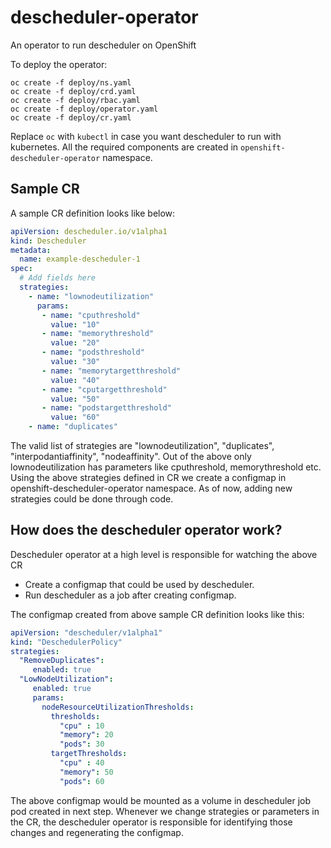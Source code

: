 # descheduler-operator
An operator to run descheduler on OpenShift

To deploy the operator:

```
oc create -f deploy/ns.yaml
oc create -f deploy/crd.yaml
oc create -f deploy/rbac.yaml
oc create -f deploy/operator.yaml
oc create -f deploy/cr.yaml
```

Replace `oc` with `kubectl` in case you want descheduler to run with kubernetes. All the required components are created in `openshift-descheduler-operator` namespace. 

## Sample CR

A sample CR definition looks like below:

```yaml
apiVersion: descheduler.io/v1alpha1
kind: Descheduler
metadata:
  name: example-descheduler-1
spec:
  # Add fields here
  strategies: 
    - name: "lownodeutilization"
      params:
       - name: "cputhreshold"
         value: "10"
       - name: "memorythreshold"
         value: "20"
       - name: "podsthreshold"
         value: "30"
       - name: "memorytargetthreshold"
         value: "40"
       - name: "cputargetthreshold"
         value: "50"
       - name: "podstargetthreshold"
         value: "60"
    - name: "duplicates"
```
The valid list of strategies are "lownodeutilization", "duplicates", "interpodantiaffinity", "nodeaffinity". Out of the above only lownodeutilization has parameters like cputhreshold, memorythreshold etc. Using the above strategies defined in CR we create a configmap in openshift-descheduler-operator namespace. As of now, adding new strategies could be done through code.

## How does the descheduler operator work?

Descheduler operator at a high level is responsible for watching the above CR 
- Create a configmap that could be used by descheduler.
- Run descheduler as a job after creating configmap.

The configmap created from above sample CR definition looks like this:

```yaml
apiVersion: "descheduler/v1alpha1"
kind: "DeschedulerPolicy"
strategies:
  "RemoveDuplicates":
     enabled: true
  "LowNodeUtilization":
     enabled: true
     params:
       nodeResourceUtilizationThresholds:
         thresholds:
           "cpu" : 10
           "memory": 20
           "pods": 30
         targetThresholds:
           "cpu" : 40
           "memory": 50
           "pods": 60
```

The above configmap would be mounted as a volume in descheduler job pod created in next step. Whenever we change strategies or parameters in the CR, the descheduler operator is responsible for identifying those changes and regenerating the configmap.
